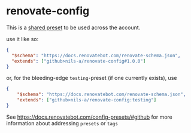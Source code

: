 # renovate-config

This is a [shared preset](https://docs.renovatebot.com/config-presets/) to be used across the account.

use it like so:

```json
{
  "$schema": "https://docs.renovatebot.com/renovate-schema.json",
  "extends": ["github>nils-a/renovate-config#1.0.0"]
}
```

or, for the bleeding-edge `testing`-preset (if one currently exists), use

```json
{
    "$schema": "https://docs.renovatebot.com/renovate-schema.json",
    "extends": ["github>nils-a/renovate-config:testing"]
}
```

See https://docs.renovatebot.com/config-presets/#github for more information about addressing `presets` or `tags`